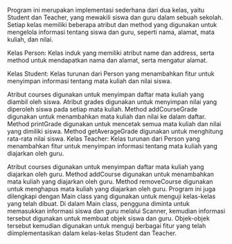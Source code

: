 Program ini merupakan implementasi sederhana dari dua kelas, yaitu Student dan Teacher, yang mewakili siswa dan guru dalam sebuah sekolah. Setiap kelas memiliki beberapa atribut dan method yang digunakan untuk mengelola informasi tentang siswa dan guru, seperti nama, alamat, mata kuliah, dan nilai.

Kelas Person: Kelas induk yang memiliki atribut name dan address, serta method untuk mendapatkan nama dan alamat, serta mengatur alamat.

Kelas Student: Kelas turunan dari Person yang menambahkan fitur untuk menyimpan informasi tentang mata kuliah dan nilai siswa.

Atribut courses digunakan untuk menyimpan daftar mata kuliah yang diambil oleh siswa.
Atribut grades digunakan untuk menyimpan nilai yang diperoleh siswa pada setiap mata kuliah.
Method addCourseGrade digunakan untuk menambahkan mata kuliah dan nilai ke dalam daftar.
Method printGrade digunakan untuk mencetak semua mata kuliah dan nilai yang dimiliki siswa.
Method getAverageGrade digunakan untuk menghitung rata-rata nilai siswa.
Kelas Teacher: Kelas turunan dari Person yang menambahkan fitur untuk menyimpan informasi tentang mata kuliah yang diajarkan oleh guru.

Atribut courses digunakan untuk menyimpan daftar mata kuliah yang diajarkan oleh guru.
Method addCourse digunakan untuk menambahkan mata kuliah yang diajarkan oleh guru.
Method removeCourse digunakan untuk menghapus mata kuliah yang diajarkan oleh guru.
Program ini juga dilengkapi dengan Main class yang digunakan untuk menguji kelas-kelas yang telah dibuat. Di dalam Main class, pengguna diminta untuk memasukkan informasi siswa dan guru melalui Scanner, kemudian informasi tersebut digunakan untuk membuat objek siswa dan guru. Objek-objek tersebut kemudian digunakan untuk menguji berbagai fitur yang telah diimplementasikan dalam kelas-kelas Student dan Teacher.
